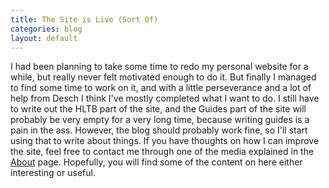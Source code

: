```yaml
---
title: The Site is Live (Sort Of)
categories: blog
layout: default
---
```

I had been planning to take some time to redo my personal website for a while, but really never felt motivated enough to do it. But finally I managed to find some time to work on it, and with a little perseverance and a lot of help from Desch I think I've mostly completed what I want to do. I still have to write out the HLTB part of the site, and the Guides part of the site will probably be very empty for a very long time, because writing guides is a pain in the ass. However, the blog should probably work fine, so I'll start using that to write about things. If you have thoughts on how I can improve the site, feel free to contact me through one of the media explained in the [About](/about.html) page. Hopefully, you will find some of the content on here either interesting or useful.
